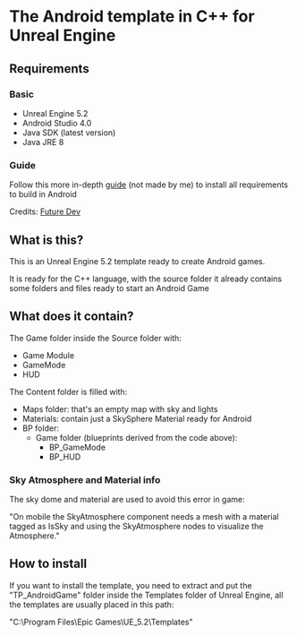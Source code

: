 # The Android template in C++ for Unreal Engine

## Requirements
### Basic
- Unreal Engine 5.2
- Android Studio 4.0
- Java SDK (latest version)
- Java JRE 8

### Guide 
Follow this more in-depth [guide](https://youtu.be/sXfbLx_3FII?si=WHVGY3BXzNQT6zIC) (not made by me) to install all requirements to build in Android

Credits: [Future Dev](https://www.youtube.com/@Future-Developer)

## What is this?

This is an Unreal Engine 5.2 template ready to create Android games.

It is ready for the C++ language, with the source folder it already contains some folders and files ready to start an Android Game

## What does it contain?
The Game folder inside the Source folder with:
- Game Module
- GameMode
- HUD

The Content folder is filled with:
- Maps folder: that's an empty map with sky and lights
- Materials: contain just a SkySphere Material ready for Android
- BP folder:
  - Game folder (blueprints derived from the code above):
    - BP_GameMode
    - BP_HUD 

### Sky Atmosphere and Material info
The sky dome and material are used to avoid this error in game:

"On mobile the SkyAtmosphere component needs a mesh with a material tagged as IsSky and using the SkyAtmosphere nodes to visualize the Atmosphere."

## How to install
If you want to install the template, you need to extract and put the "TP_AndroidGame" folder inside the Templates folder of Unreal Engine,
all the templates are usually placed in this path: 

"C:\Program Files\Epic Games\UE_5.2\Templates"
